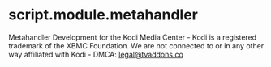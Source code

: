 # script.module.metahandler
Metahandler Development for the Kodi Media Center - Kodi is a registered trademark of the XBMC Foundation. We are not connected to or in any other way affiliated with Kodi - DMCA: legal@tvaddons.co
